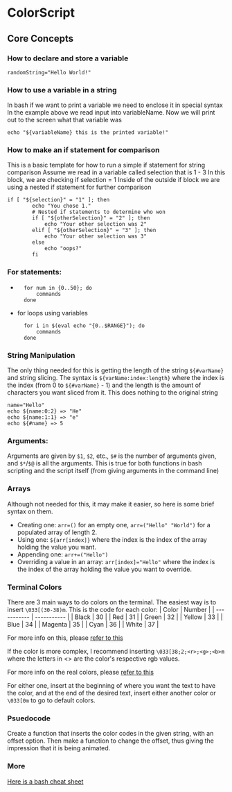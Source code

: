 # ColorScript

## Core Concepts
### How to declare and store a variable
```
randomString="Hello World!"
```

### How to use a variable in a string
In bash if we want to print a variable we need to enclose it in special syntax
In the example above we read input into variableName.
Now we will print out to the screen what that variable was
```
echo "${variableName} this is the printed variable!"
```
### How to make an if statement for comparison
This is a basic template for how to run a simple if statement for string comparison
Assume we read in a variable called selection that is 1 - 3
In this block, we are checking if selection = 1
Inside of the outside if block we are using a nested if statement for further comparison
```
if [ "${selection}" = "1" ]; then 
        echo "You chose 1."
        # Nested if statements to determine who won
        if [ "${otherSelection}" = "2" ]; then
            echo "Your other selection was 2"
        elif [ "${otherSelection}" = "3" ]; then
            echo "Your other selection was 3"
        else 
            echo "oops?"
        fi
```

### For statements:
- ```
    for num in {0..50}; do
        commands
    done
  ```
- for loops using variables
  ```
    for i in $(eval echo "{0..$RANGE}"); do
        commands
    done
  ```

### String Manipulation
The only thing needed for this is getting the length of the string `${#varName}` and string slicing. The syntax is `${varName:index:length}` where the index is the index (from 0 to `${#varName}` - 1) and the length is the amount of characters you want sliced from it. This does nothing to the original string
```
name="Hello"
echo ${name:0:2} => "He"
echo ${name:1:1} => "e" 
echo ${#name} => 5
```

### Arguments:
Arguments are given by `$1`, `$2`, etc., `$#` is the number of arguments given, and `$*`/`$@` is all the arguments. This is true for both functions in bash scripting and the script itself (from giving arguments in the command line)

### Arrays
Although not needed for this, it may make it easier, so here is some brief syntax on them.
- Creating one: `arr=()` for an empty one, `arr=("Hello" "World")` for a populated array of length 2.
- Using one: `${arr[index]}` where the index is the index of the array holding the value you want.
- Appending one: `arr+=("Hello")`
- Overriding a value in an array: `arr[index]="Hello"` where the index is the index of the array holding the value you want to override.

### Terminal Colors
There are 3 main ways to do colors on the terminal. The easiest way is to insert `\033[(30-38)m`. This is the code for each color:
| Color | Number |
| ----------- | ----------- |
| Black | 30 |
| Red | 31 |
| Green | 32 |
| Yellow | 33 |
| Blue | 34 |
| Magenta | 35 |
| Cyan | 36 |
| White | 37 |

For more info on this, please [refer to this](https://en.wikipedia.org/wiki/ANSI_escape_code#3-bit_and_4-bit)

If the color is more complex, I recommend inserting `\033[38;2;<r>;<g>;<b>m` where the letters in <> are the color's respective rgb values.

For more info on the real colors, please [refer to this](https://en.wikipedia.org/wiki/ANSI_escape_code#24-bit)

For either one, insert at the beginning of where you want the text to have the color, and at the end of the desired text, insert either another color or `\033[0m` to go to default colors.

### Psuedocode

Create a function that inserts the color codes in the given string, with an offset option. Then make a function to change the offset, thus giving the impression that it is being animated.

### More
[Here is a bash cheat sheet](https://devhints.io/bash#conditionals)